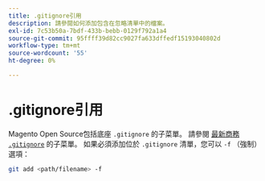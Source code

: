```yaml
---
title: .gitignore引用
description: 請參閱如何添加包含在忽略清單中的檔案。
exl-id: 7c53b50a-7bdf-433b-bebb-0129f792a1a4
source-git-commit: 95ffff39d82cc9027fa633dffedf15193040802d
workflow-type: tm+mt
source-wordcount: '55'
ht-degree: 0%

---
```


# .gitignore引用

Magento Open Source包括底座 `.gitignore` 的子菜單。 請參閱 [最新商務 `.gitignore`](https://raw.githubusercontent.com/magento/magento2/2.4/.gitignore) 的子菜單。 如果必須添加位於 `.gitignore` 清單，您可以 `-f` （強制）選項：

```bash
git add <path/filename> -f
```
